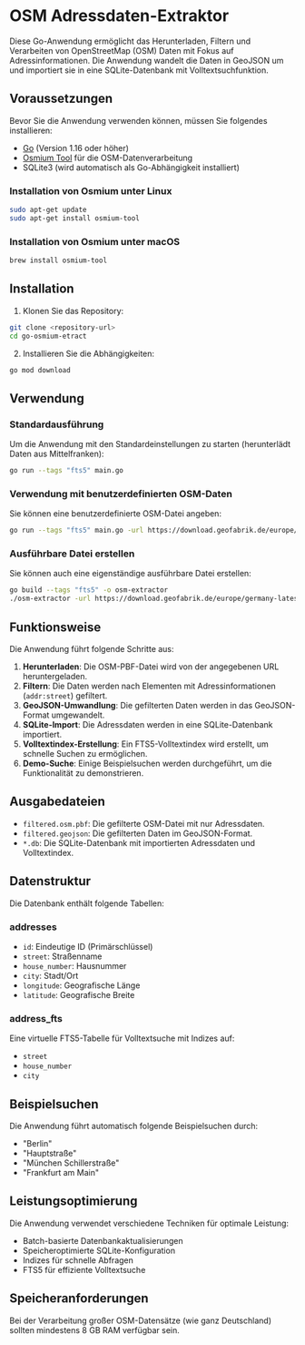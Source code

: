 # OSM Adressdaten-Extraktor

Diese Go-Anwendung ermöglicht das Herunterladen, Filtern und Verarbeiten von OpenStreetMap (OSM) Daten mit Fokus auf Adressinformationen. Die Anwendung wandelt die Daten in GeoJSON um und importiert sie in eine SQLite-Datenbank mit Volltextsuchfunktion.

## Voraussetzungen

Bevor Sie die Anwendung verwenden können, müssen Sie folgendes installieren:

- [Go](https://golang.org/dl/) (Version 1.16 oder höher)
- [Osmium Tool](https://osmcode.org/osmium-tool/) für die OSM-Datenverarbeitung
- SQLite3 (wird automatisch als Go-Abhängigkeit installiert)

### Installation von Osmium unter Linux

```bash
sudo apt-get update
sudo apt-get install osmium-tool
```

### Installation von Osmium unter macOS

```bash
brew install osmium-tool
```

## Installation

1. Klonen Sie das Repository:

```bash
git clone <repository-url>
cd go-osmium-etract
```

2. Installieren Sie die Abhängigkeiten:

```bash
go mod download
```

## Verwendung

### Standardausführung

Um die Anwendung mit den Standardeinstellungen zu starten (herunterlädt Daten aus Mittelfranken):

```bash
go run --tags "fts5" main.go
```

### Verwendung mit benutzerdefinierten OSM-Daten

Sie können eine benutzerdefinierte OSM-Datei angeben:

```bash
go run --tags "fts5" main.go -url https://download.geofabrik.de/europe/germany/bayern-latest.osm.pbf
```

### Ausführbare Datei erstellen

Sie können auch eine eigenständige ausführbare Datei erstellen:

```bash
go build --tags "fts5" -o osm-extractor
./osm-extractor -url https://download.geofabrik.de/europe/germany-latest.osm.pbf
```

## Funktionsweise

Die Anwendung führt folgende Schritte aus:

1. **Herunterladen**: Die OSM-PBF-Datei wird von der angegebenen URL heruntergeladen.
2. **Filtern**: Die Daten werden nach Elementen mit Adressinformationen (`addr:street`) gefiltert.
3. **GeoJSON-Umwandlung**: Die gefilterten Daten werden in das GeoJSON-Format umgewandelt.
4. **SQLite-Import**: Die Adressdaten werden in eine SQLite-Datenbank importiert.
5. **Volltextindex-Erstellung**: Ein FTS5-Volltextindex wird erstellt, um schnelle Suchen zu ermöglichen.
6. **Demo-Suche**: Einige Beispielsuchen werden durchgeführt, um die Funktionalität zu demonstrieren.

## Ausgabedateien

- `filtered.osm.pbf`: Die gefilterte OSM-Datei mit nur Adressdaten.
- `filtered.geojson`: Die gefilterten Daten im GeoJSON-Format.
- `*.db`: Die SQLite-Datenbank mit importierten Adressdaten und Volltextindex.

## Datenstruktur

Die Datenbank enthält folgende Tabellen:

### addresses
- `id`: Eindeutige ID (Primärschlüssel)
- `street`: Straßenname
- `house_number`: Hausnummer
- `city`: Stadt/Ort
- `longitude`: Geografische Länge
- `latitude`: Geografische Breite

### address_fts
Eine virtuelle FTS5-Tabelle für Volltextsuche mit Indizes auf:
- `street`
- `house_number`
- `city`

## Beispielsuchen

Die Anwendung führt automatisch folgende Beispielsuchen durch:
- "Berlin"
- "Hauptstraße"
- "München Schillerstraße"
- "Frankfurt am Main"

## Leistungsoptimierung

Die Anwendung verwendet verschiedene Techniken für optimale Leistung:
- Batch-basierte Datenbankaktualisierungen
- Speicheroptimierte SQLite-Konfiguration
- Indizes für schnelle Abfragen
- FTS5 für effiziente Volltextsuche

## Speicheranforderungen

Bei der Verarbeitung großer OSM-Datensätze (wie ganz Deutschland) sollten mindestens 8 GB RAM verfügbar sein.


